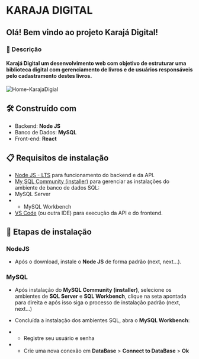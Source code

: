 # KARAJA DIGITAL
## Olá! Bem vindo ao projeto Karajá Digital!

### 📕 Descrição
#### Karajá Digital um desenvolvimento web com objetivo de estruturar uma biblioteca digital com gerenciamento de livros e de usuários responsáveis pelo cadastramento destes livros.

![Home-KarajaDigial](https://onedrive.live.com/embed?resid=A354D07AC62B3483%21534183&authkey=%21AMkE0TtvdxD0Bow&width=5120&height=5376)

## 🛠 Construído com
- Backend: **Node JS**
- Banco de Dados: **MySQL**
- Front-end: **React**

## 📋 Requisitos de instalação 

- [Node JS - LTS](https://nodejs.org/en/download) para funcionamento do backend e da API.
- [My SQL Community (installer)](https://dev.mysql.com/downloads/installer/) para gerenciar as instalações do ambiente de banco de dados SQL:
- MySQL Server
- - MySQL Workbench
- [VS Code](https://code.visualstudio.com/download) (ou outra IDE) para execução da API e do frontend.

## 🔧 Etapas de instalação

### NodeJS
- Após o download, instale o  **Node JS** de forma padrão (next, next...).

### MySQL
- Após instalação do **MySQL Community (installer)**, selecione os ambientes de **SQL Server** e **SQL Workbench**, clique na seta apontada para direita e após isso siga o processo de instalação padrão (next, next...)


- Concluída a instalação dos ambientes SQL, abra o **MySQL Workbench**:
- - Registre seu usuário e senha
- - Crie uma nova conexão em **DataBase** > **Connect to DataBase** > **Ok**